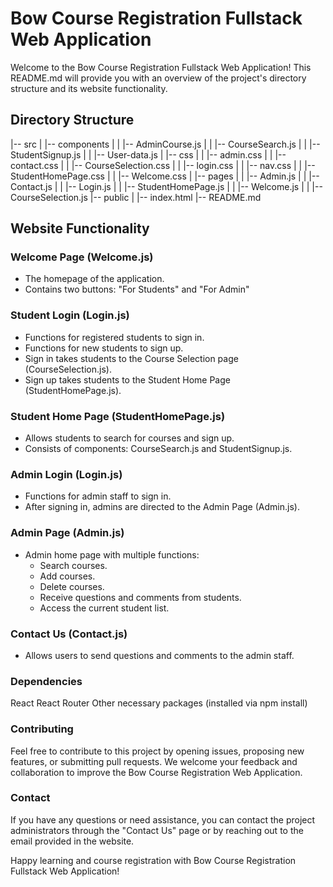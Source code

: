 # Bow Course Registration Fullstack Web Application

Welcome to the Bow Course Registration Fullstack Web Application! This README.md will provide you with an overview of the project's directory structure and its website functionality.

## Directory Structure

|-- src
|   |-- components
|   |   |-- AdminCourse.js
|   |   |-- CourseSearch.js
|   |   |-- StudentSignup.js
|   |   |-- User-data.js
|   |-- css
|   |   |-- admin.css
|   |   |-- contact.css
|   |   |-- CourseSelection.css
|   |   |-- login.css
|   |   |-- nav.css
|   |   |-- StudentHomePage.css
|   |   |-- Welcome.css
|   |-- pages
|   |   |-- Admin.js
|   |   |-- Contact.js
|   |   |-- Login.js
|   |   |-- StudentHomePage.js
|   |   |-- Welcome.js
|   |   |-- CourseSelection.js
|-- public
|   |-- index.html
|-- README.md



## Website Functionality

### Welcome Page (Welcome.js)
- The homepage of the application.
- Contains two buttons: "For Students" and "For Admin"

### Student Login (Login.js)
- Functions for registered students to sign in.
- Functions for new students to sign up.
- Sign in takes students to the Course Selection page (CourseSelection.js).
- Sign up takes students to the Student Home Page (StudentHomePage.js).

### Student Home Page (StudentHomePage.js)
- Allows students to search for courses and sign up.
- Consists of components: CourseSearch.js and StudentSignup.js.

### Admin Login (Login.js)
- Functions for admin staff to sign in.
- After signing in, admins are directed to the Admin Page (Admin.js).

### Admin Page (Admin.js)
- Admin home page with multiple functions:
  - Search courses.
  - Add courses.
  - Delete courses.
  - Receive questions and comments from students.
  - Access the current student list.

### Contact Us (Contact.js)
- Allows users to send questions and comments to the admin staff.

### Dependencies
React
React Router
Other necessary packages (installed via npm install)

### Contributing
Feel free to contribute to this project by opening issues, proposing new features, or submitting pull requests. We welcome your feedback and collaboration to improve the Bow Course Registration Web Application.

### Contact
If you have any questions or need assistance, you can contact the project administrators through the "Contact Us" page or by reaching out to the email provided in the website.

Happy learning and course registration with Bow Course Registration Fullstack Web Application!


